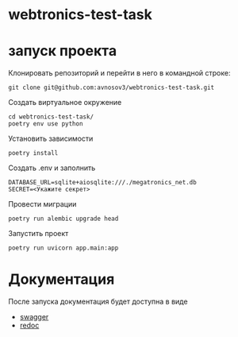 # webtronics-test-task

# запуск проекта

Клонировать репозиторий и перейти в него в командной строке:

```
git clone git@github.com:avnosov3/webtronics-test-task.git
```

Создать виртуальное окружение

```
cd webtronics-test-task/
poetry env use python
```

Установить зависимости

```
poetry install
```

Создать .env и заполнить

```
DATABASE_URL=sqlite+aiosqlite:///./megatronics_net.db
SECRET=<Укажите секрет>
```

Провести миграции
```
poetry run alembic upgrade head
```

Запустить проект

```
poetry run uvicorn app.main:app
```

# Документация

После запуска документация будет доступна в виде
* [swagger](http://127.0.0.1:8000/docs/)
* [redoc](http://127.0.0.1:8000/redoc/)


